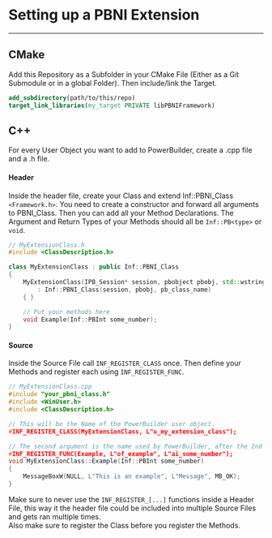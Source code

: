 # Setting up a PBNI Extension
---

## CMake
Add this Repository as a Subfolder in your CMake File (Either as a Git Submodule or in a global Folder). Then include/link the Target.

```cmake
add_subdirectory(path/to/this/repo)
target_link_libraries(my_target PRIVATE libPBNIFramework)
```

## C++
For every User Object you want to add to PowerBuilder, create a .cpp file and a .h file.

#### Header
Inside the header file, create your Class and extend Inf::PBNI_Class `<Framework.h>`. You need to create a constructor and forward all arguments to PBNI_Class. Then you can add all your Method Declarations. The Argument and Return Types of your Methods should all be `Inf::PB<type>` or `void`.

```cpp
// MyExtensionClass.h
#include <ClassDescription.h>

class MyExtensionClass : public Inf::PBNI_Class
{
	MyExtensionClass(IPB_Session* session, pbobject pbobj, std::wstring pb_class_name)
		: Inf::PBNI_Class(session, pbobj, pb_class_name)
	{ }

	// Put your methods here
	void Example(Inf::PBInt some_number);
}
```

#### Source
Inside the Source File call `INF_REGISTER_CLASS` once. Then define your Methods and register each using `INF_REGISTER_FUNC`.
```cpp
// MyExtensionClass.cpp
#include "your_pbni_class.h"
#include <WinUser.h>
#include <ClassDescription.h>

// This will be the Name of the PowerBuilder user object.
#INF_REGISTER_CLASS(MyExtensionClass, L"u_my_extension_class");

// The second argument is the name used by PowerBuilder, after the 2nd argument, the argument names follow.
#INF_REGISTER_FUNC(Example, L"of_example", L"ai_some_number");
void MyExtensionClass::Example(Inf::PBInt some_number)
{
	MessageBoxW(NULL, L"This is an example", L"Message", MB_OK);
}

```

Make sure to never use the `INF_REGISTER_[...]` functions inside a Header File, this way it the header file could be included into multiple Source Files and gets ran multiple times.  
Also make sure to register the Class before you register the Methods.
